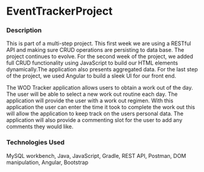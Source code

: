 # EventTrackerProject


### Description
This is part of a multi-step project. This first week we are using a RESTful API and making sure CRUD operations are persisting to data base. The project continues to evolve. For the second week of the project, we added full CRUD functionality using JavaScript to build our HTML elements dynamically.The application also presents aggregated data. For the last step of the project, we used Angular to build a sleek UI for our front end. 

The WOD Tracker application allows users to obtain a work out of the day. The user will be able to select a new work out routine each day. The application will provide the user with a work out regimen. With this application the user can enter the time it took to complete the work out this will allow the application to keep track on the users personal data. The application will also provide a commenting slot for the user to add any comments they would like. 

### Technologies Used
MySQL workbench, Java, JavaScript, Gradle, REST API, Postman, 
DOM manipulation, Angular, Bootstrap
 


